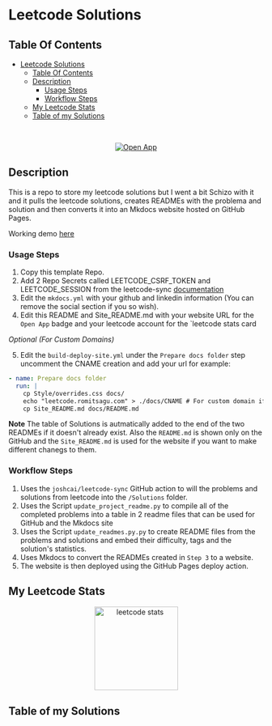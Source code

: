 # Leetcode Solutions

## Table Of Contents
- [Leetcode Solutions](#leetcode-solutions)
  - [Table Of Contents](#table-of-contents)
  - [Description](#description)
    - [Usage Steps](#usage-steps)
    - [Workflow Steps](#workflow-steps)
  - [My Leetcode Stats](#my-leetcode-stats)
  - [Table of my Solutions](#table-of-my-solutions)

<br/>
<p align="center">
  <a href="https://leetcode.romitsagu.com/">
    <img src="https://img.shields.io/badge/Site%20Link-Click%20Here-blue?style=for-the-badge&logo=vercel" alt="Open App"/>
  </a>
</p>

## Description

This is a repo to store my leetcode solutions but I went a bit Schizo with it and it pulls the leetcode solutions, creates READMEs with the problema and solution and then converts it into an Mkdocs website hosted on GitHub Pages.

Working demo [here](https://github.com/NinePiece2/Leetcode)

### Usage Steps
1. Copy this template Repo.
2. Add 2 Repo Secrets called LEETCODE_CSRF_TOKEN and LEETCODE_SESSION from the leetcode-sync [documentation](https://github.com/joshcai/leetcode-sync?tab=readme-ov-file#how-to-use)
3. Edit the ```mkdocs.yml``` with your github and linkedin information (You can remove the social section if you so wish).
4. Edit this README and Site_README.md with your website URL for the `Open App` badge and your leetcode account for the `leetcode stats card

*Optional (For Custom Domains)*

5. Edit the ```build-deploy-site.yml``` under the `Prepare docs folder` step uncomment the CNAME creation and add your url for example:
```yml
- name: Prepare docs folder
  run: |
    cp Style/overrides.css docs/
    echo "leetcode.romitsagu.com" > ./docs/CNAME # For custom domain if needed
    cp Site_README.md docs/README.md
```

**Note**
The table of Solutions is autmatically added to the end of the two READMEs if it doesn't already exist. Also the `README.md` is shown only on the GitHub and the `Site_README.md` is used for the website if you want to make different chanegs to them.


### Workflow Steps
1. Uses the ```joshcai/leetcode-sync``` GitHub action to will the problems and solutions from leetcode into the ```/Solutions``` folder.
2. Uses the Script ```update_project_readme.py``` to compile all of the completed problems into a table in 2 readme files that can be used for GitHub and the Mkdocs site
3. Uses the Script ```update_readmes.py.py``` to create README files from the problems and solutions and embed their difficulty, tags and the solution's statistics.
4. Uses Mkdocs to convert the READMEs created in `Step 3` to a website.
5. The website is then deployed using the GitHub Pages deploy action.

## My Leetcode Stats

<div align="center">
    <img src="https://leetcard.jacoblin.cool/NinePiece2?theme=dark" height="165" alt="leetcode stats"/>
</div>

## Table of my Solutions

